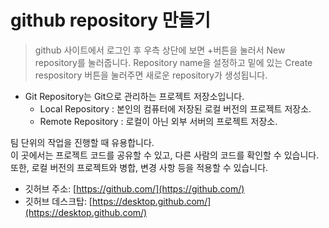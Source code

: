 # github repository 만들기

> github 사이트에서 로그인 후 우측 상단에 보면 +버튼을 눌러서 New repository를 눌러줍니다.
> Repository name을 설정하고 밑에 있는 Create respository 버튼을 눌러주면 새로운 repository가 생성됩니다.

* Git Repository는 Git으로 관리하는 프로젝트 저장소입니다.
  * Local Repository : 본인의 컴퓨터에 저장된 로컬 버전의 프로젝트 저장소.
  * Remote Repository : 로컬이 아닌 외부 서버의 프로젝트 저장소.
 
팀 단위의 작업을 진행할 때 유용합니다.   
이 곳에서는 프로젝트 코드를 공유할 수 있고, 다른 사람의 코드를 확인할 수 있습니다.   
또한, 로컬 버전의 프로젝트와 병합, 변경 사항 등을 적용할 수 있습니다. 

* 깃허브 주소: [https://github.com/](https://github.com/)
* 깃허브 데스크탑: [https://desktop.github.com/](https://desktop.github.com/)

